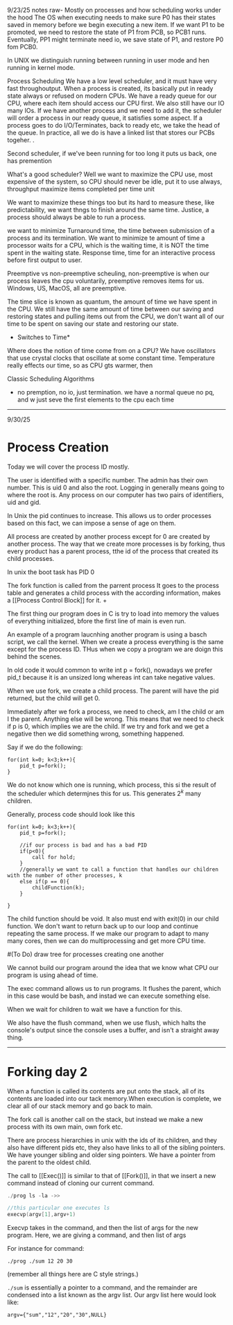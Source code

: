 9/23/25 notes raw- Mostly on processes and how scheduling works under the hood
The OS when executing needs to make sure P0 has their states saved in memory before we begin executing a new item. If we want P1 to be promoted, we need to restore the state of P1 from PCB, so PCB1 runs. Eventually, PP1 might terminate need io, we save state of P1, and restore P0 fom PCB0. 

In UNIX we distinguish running between running in user mode and hen running in kernel mode. 

Process Scheduling
We have a low level scheduler, and it must have very fast throughoutput. When a process is created, its basically put in ready state always or refused on modern CPUs. We have a ready queue for our CPU, where each item should access our CPU first. We also still have our IO many IOs. If we have another process and we need to add it, the scheduler will order a process in our ready queue, it satisfies some aspect. If a process goes to do I/O/Terminates, back to ready etc, we take the head of the queue. In practice, all we do is have a linked list that stores our PCBs togeher. .

Second scheduler, if we've been running for too long it puts us back, one has premention 

What's a good scheduler? Well we want to maximize the CPU use, most expensive of the system, so CPU should never be idle, put it to use always, throughput maximize items completed per time unit

We want to maximize these things too but its hard to measure these, like predictability, we want thngs to finish around the same time. Justice, a process should always be able to run a process.

we want to minimize 
Turnaround time, the time between submission of a process and its termination. We want to minimize te amount of time a processor waits for a CPU, which is the waiting time, it is NOT the time spent in the waiting state. Response time, time for an interactive process before first output to user. 

Preemptive vs non-preemptive scheuling, non-preemptive is when our process leaves the cpu voluntarily, preemptive removes items for us. Windows, US, MacOS, all are preemptive. 

The time slice is known as quantum, the amount of time we have spent in the CPU. We still have the same amount of time between our saving and restoring states and pulling items out from the CPU, we don't want all of our time to be spent on saving our state and restoring our state. 

* Switches to Time*

Where does the notion of time come from on a CPU? We have oscillators that use crystal clocks that oscillate at some constant time. Temperature really effects our time, so as CPU gts warmer, then 

Classic Scheduling Algorithms
- no premption, no io, just termination. we have a normal queue no pq, and w just seve the first elements to the cpu each time


---
9/30/25 
# Process Creation

Today we will cover the process ID mostly. 

The user is identified with a specific number. The admin has their own number. This is uid 0 and also the root. Logging in generally means going to where the root is. Any process on our computer has two pairs of identifiers, uid and gid. 

In Unix the pid continues to increase. This allows us to order processes based on this fact, we can impose a sense of age on them.

All process are created by another process except for 0 are created by another process. The way that we create more processes is by forking, thus every product has a parent process, tthe id of the process that created its child processes. 

In unix the boot task has PID 0

The fork function is called from the parrent process It goes to the process table and generates a child process with the according information, makes a [[Process Control Block]] for it. +

The first thing our program does in C is try to load into memory the values of everything initialized, bfore the first line of main is even run. 

An example of a program laucnhing another program is using a basch script, we call the kernel. When we create a process everything is the same except for the process ID. THus when we copy a program we are doign this behind the scenes. 

In old code it would common to write int p = fork(), nowadays we prefer pid_t because it is an unsized long whereas int can take negative values. 

When we use fork, we create a child process. The parent will have the pid returned, but the child will get 0. 

Immediately after we fork a process, we need to check, am I the child or am I the parent. Anything else will be wrong.  This means that we need to check if p is 0, which implies we are the child. 
If we try and fork and we get a negative then we did something wrong, something happened.

Say if we do the following:
```
for(int k=0; k<3;k++){
	pid_t p=fork();
}
```
We do not know which one is running, which process, this si the result of the scheduler which determjnes this for us. This generates $2^k$ many children. 

Generally, process code should look like this
```
for(int k=0; k<3;k++){
	pid_t p=fork();
	
	//if our process is bad and has a bad PID 
	if(p<0){
		call for hold;
	}
	//generally we want to call a function that handles our children with the number of other processes, k
	else if(p == 0){
		childFunction(k);
	}
	
}
```
The child function should be void. It also must end with exit(0) in our child function. We don't want to return back up to our loop and continue repeating the same process. If we make our program to adapt to many many cores, then we can do multiprocessing and get more CPU time. 

#(To Do) draw tree for processes creating one another
 
We cannot build our program around the idea that we know what CPU our program is using ahead of time. 

The exec command allows us to run programs. It flushes the parent, which in this case would be bash, and instad we can execute something else. 

When we wait for children to wait we have a function for this.

We also have the flush command, when we use flush, which halts the console's output since the console uses a buffer, and isn't a straight away thing. 

---
# Forking day 2 
When a function is called its contents are put onto the stack, all of its contents are loaded into our tack memory.When execution is complete, we clear all of our stack memory and go back to main. 

The fork call is another call on the stack, but instead we make a new process with its own main, own fork etc. 

There are process hierarchies in unix with the ids of its children, and they also have different pids etc, they also have links to all of the sibling pointers. We have younger sibling and older sing pointers. We have a pointer from the parent to the oldest child. 

The call to [[Exec()]] is similar to that of [[Fork()]], in that we insert a new command instead of cloning our current command. 


```C
./prog ls -la ->>

//this particular one executes ls
execvp(argv[1],argv+1)
```
Execvp takes in the command, and then the list of args for the new program. Here, we are giving a command, and then list of args 

For instance for command:
```
./prog ./sum 12 20 30
```
(remember all things here are C style strings.)

```./sum``` is essentially a pointer to a command, and the remainder are condensed into a list known as the argv list. Our argv list here would look like: 
```
argv={"sum","12","20","30",NULL}
```
